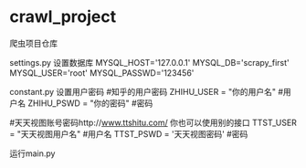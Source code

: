 # crawl_project
爬虫项目仓库

settings.py 设置数据库
MYSQL_HOST='127.0.0.1'
MYSQL_DB='scrapy_first'
MYSQL_USER='root'
MYSQL_PASSWD='123456'


constant.py 设置用户密码
#知乎的用户密码
ZHIHU_USER = "你的用户名"      #用户名
ZHIHU_PSWD = "你的密码"   #密码

#天天视图账号密码http://www.ttshitu.com/  你也可以使用别的接口
TTST_USER = "天天视图用户名"     #用户名
TTST_PSWD = '天天视图密码'     #密码


运行main.py
